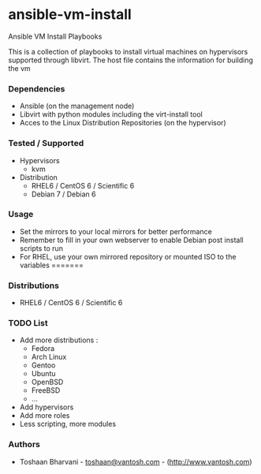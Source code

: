 ansible-vm-install
==================

Ansible VM Install Playbooks

This is a collection of playbooks to install virtual machines on hypervisors supported through libvirt.
The host file contains the information for building the vm


### Dependencies ###

*   Ansible (on the management node)
*   Libvirt with python modules including the virt-install tool
*   Acces to the Linux Distribution Repositories (on the hypervisor)


### Tested / Supported ###

*   Hypervisors
    -   kvm
*   Distribution
    -   RHEL6 / CentOS 6 / Scientific 6
    -   Debian 7 / Debian 6


### Usage ###

*   Set the mirrors to your local mirrors for better performance
*   Remember to fill in your own webserver to enable Debian post install scripts to run
*   For RHEL, use your own mirrored repository or mounted ISO to the variables
=======
### Distributions ###

*   RHEL6 / CentOS 6 / Scientific 6


### TODO List ###
*   Add more distributions :
    -   Fedora
    -   Arch Linux
    -   Gentoo
    -   Ubuntu
    -   OpenBSD
    -   FreeBSD
    -   ...
*   Add hypervisors
*   Add more roles
*   Less scripting, more modules


### Authors ###

-   Toshaan Bharvani - <toshaan@vantosh.com> - (http://www.vantosh.com)
